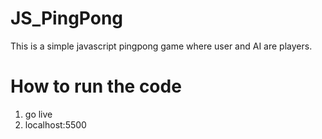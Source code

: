 # JS_PingPong

This is a simple javascript pingpong game where user and AI are players.

# How to run the code

1. go live
2. localhost:5500
